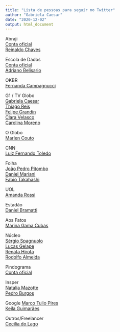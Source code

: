 ```yaml
---
title: "Lista de pessoas para seguir no Twitter"
author: "Gabriela Caesar"
date: "2020-12-02"
output: html_document
---
```


Abraji      
[Conta oficial](https://twitter.com/abraji)       
[Reinaldo Chaves](https://twitter.com/paidatocandeira)        
  
Escola de Dados       
[Conta oficial](https://twitter.com/EscolaDeDados)             
[Adriano Belisario](https://twitter.com/belisards)             
       
OKBR       
[Fernanda Campagnucci](https://twitter.com/fecampa)            

G1 / TV Globo              
[Gabriela Caesar](https://twitter.com/gabrielacaesar)       
[Thiago Reis](https://twitter.com/thiagoreiscorte)            
[Felipe Grandin](https://twitter.com/felipe_grandin)           
[Clara Velasco](https://twitter.com/claravelasco)          
[Carolina Moreno](https://twitter.com/anarina)           

O Globo        
[Marlen Couto](https://twitter.com/coutomarlen)            

CNN       
[Luiz Fernando Toledo](https://twitter.com/toledoluizf)       

Folha       
[João Pedro Pitombo](https://twitter.com/jppitombo)       
[Daniel Mariani](https://twitter.com/_danielmariani)       
[Fabio Takahashi](https://twitter.com/tak_fabio)       

UOL       
[Amanda Rossi](https://twitter.com/amanda_rossi)           

Estadão       
[Daniel Bramatti](https://twitter.com/bramatti)       

Aos Fatos       
[Marina Gama Cubas](https://twitter.com/marinagamacubas)       

Núcleo       
[Sérgio Spagnuolo](https://twitter.com/sergiospagnuolo)            
[Lucas Gelape](https://twitter.com/lgelape)            
[Renata Hirota](https://twitter.com/renata_mh)             
[Rodolfo Almeida](https://twitter.com/rodolfoalmd)             

Pindograma               
[Conta oficial](https://twitter.com/pindograma)       

Insper       
[Natalia Mazotte](https://twitter.com/NataliaMazotte)         
[Pedro Burgos](https://twitter.com/Burgos)

Google
[Marco Tulio Pires](https://twitter.com/mtrpires)                
[Keila Guimarães](https://twitter.com/keilacguimaraes)                 

Outros/Freelancer       
[Cecilia do Lago](https://twitter.com/ceciliadolago)             




